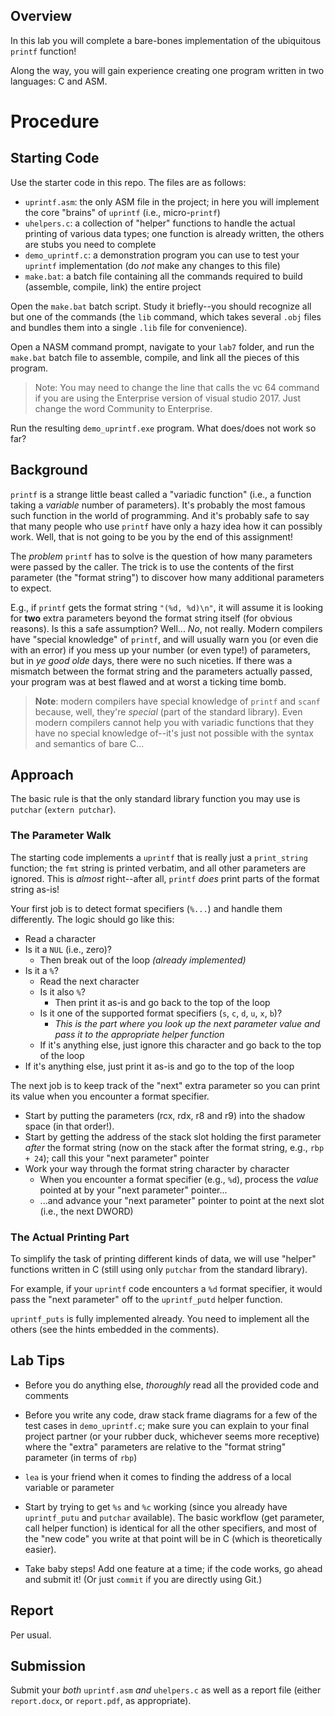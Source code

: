 ## Overview

In this lab you will complete a bare-bones implementation of the ubiquitous `printf` function!

Along the way, you will gain experience creating one program written in two languages: C and ASM.

# Procedure

## Starting Code

Use the starter code in this repo.  The files are as follows:

* `uprintf.asm`: the only ASM file in the project; in here you will implement the core "brains" of `uprintf` (i.e., micro-`printf`)
* `uhelpers.c`: a collection of "helper" functions to handle the actual printing of various data types; one function is already written, the others are stubs you need to complete
* `demo_uprintf.c`: a demonstration program you can use to test your `uprintf` implementation (do *not* make any changes to this file)
* `make.bat`: a batch file containing all the commands required to build (assemble, compile, link) the entire project

Open the `make.bat` batch script.  Study it briefly--you should recognize all but one of the commands (the `lib` command, which takes several `.obj` files and bundles them into a single `.lib` file for convenience).

Open a NASM command prompt, navigate to your `lab7` folder, and run the `make.bat` batch file to assemble, compile, and link all the pieces of this program.

> Note: You may need to change the line that calls the vc 64 command if you are using the Enterprise version of visual studio 2017.  Just change the word Community to Enterprise.

Run the resulting `demo_uprintf.exe` program.  What does/does not work so far?

## Background

`printf` is a strange little beast called a "variadic function" (i.e., a function taking a *variable* number of parameters). It's probably the most famous such function in the world of programming.  And it's probably safe to say that many people who use `printf` have only a hazy idea how it can possibly work.  Well, that is not going to be you by the end of this assignment!

The *problem* `printf` has to solve is the question of how many parameters were passed by the caller.  The trick is to use the contents of the first parameter (the "format string") to discover how many additional parameters to expect.

E.g., if `printf` gets the format string `"(%d, %d)\n"`, it will assume it is looking for **two** extra parameters beyond the format string itself (for obvious reasons).  Is this a safe assumption?  Well... *No*, not really.  Modern compilers have "special knowledge" of `printf`, and will usually warn you (or even die with an error) if you mess up your number (or even type!) of parameters, but in *ye good olde* days, there were no such niceties.  If there was a mismatch between  the format string and the parameters actually passed, your program was at best flawed and at worst a ticking time bomb. 

> **Note**: modern compilers have special knowledge of `printf` and `scanf` because, well, they're *special* (part of the standard library).  Even modern compilers cannot help you with variadic functions that they have no special knowledge of--it's just not possible with the syntax and semantics of bare C...

## Approach

The basic rule is that the only standard library function you may use is `putchar` (`extern putchar`).

### The Parameter Walk

The starting code implements a `uprintf` that is really just a `print_string` function; the `fmt` string is printed verbatim, and all other parameters are ignored.  This is *almost* right--after all, `printf` *does* print parts of the format string as-is!

Your first job is to detect format specifiers (`%...`) and handle them differently.  The logic should go like this:

* Read a character
* Is it a `NUL` (i.e., zero)?
    * Then break out of the loop *(already implemented)*
* Is it a `%`?
    * Read the next character
    * Is it also `%`?
        * Then print it as-is and go back to the top of the loop
    * Is it one of the supported format specifiers (`s`, `c`, `d`, `u`, `x`, `b`)?
        * *This is the part where you look up the next parameter value and pass it to the appropriate helper function*
    * If it's anything else, just ignore this character and go back to the top of the loop
* If it's anything else, just print it as-is and go to the top of the loop

The next job is to keep track of the "next" extra parameter so you can print its value when you encounter a format specifier.

* Start by putting the parameters (rcx, rdx, r8 and r9) into the shadow space (in that order!).
* Start by getting the address of the stack slot holding the first parameter *after* the format string (now on the stack after the format string, e.g., `rbp + 24`); call this your "next parameter" pointer
* Work your way through the format string character by character
    * When you encounter a format specifier (e.g., `%d`), process the *value* pointed at by your "next parameter" pointer...
    * ...and advance your "next parameter" pointer to point at the next slot (i.e., the next DWORD)


### The Actual Printing Part

To simplify the task of printing different kinds of data, we will use "helper" functions written in C (still using only `putchar` from the standard library).

For example, if your `uprintf` code encounters a `%d` format specifier, it would pass the "next parameter" off to the `uprintf_putd` helper function.

`uprintf_puts` is fully implemented already.  You need to implement all the others (see the hints embedded in the comments).

## Lab Tips

* Before you do anything else, *thoroughly* read all the provided code and comments

* Before you write any code, draw stack frame diagrams for a few of the test cases in `demo_uprintf.c`; make sure you can explain to your final project partner (or your rubber duck, whichever seems more receptive) where the "extra" parameters are relative to the "format string" parameter (in terms of `rbp`)

* `lea` is your friend when it comes to finding the address of a local variable or parameter

* Start by trying to get `%s` and `%c` working (since you already have `uprintf_putu` and `putchar` available). The basic workflow (get parameter, call helper function) is identical for all the other specifiers, and most of the "new code" you write at that point will be in C (which is theoretically easier).

* Take baby steps!  Add one feature at a time; if the code works, go ahead and submit it!  (Or just `commit` if you are directly using Git.)

## Report

Per usual.

## Submission

Submit your *both* `uprintf.asm` *and* `uhelpers.c` as well as a report file (either `report.docx`, or `report.pdf`, as appropriate).
